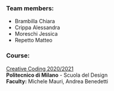 ### Team members:

-  Brambilla Chiara
-  Crippa Alessandra
-  Moreschi Jessica
-  Repetto Matteo

### Course:

[Creative Coding 2020/2021](https://drawwithcode.github.io/2020/)<br>
**Politecnico di Milano** - Scuola del Design<br>
**Faculty:** Michele Mauri, Andrea Benedetti
